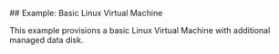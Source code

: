 ## Example: Basic Linux Virtual Machine

This example provisions a basic Linux Virtual Machine with additional managed data disk.
